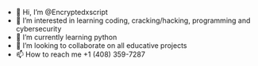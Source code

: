 - 👋 Hi, I’m @Encryptedxscript
- 👀 I’m interested in learning coding, cracking/hacking, programming and cybersecurity
- 🌱 I’m currently learning python
- 💞️ I’m looking to collaborate on all educative projects
- 📫 How to reach me +1 (408) 359-7287

<!---
Encryptedxscript/Encryptedxscript is a ✨ special ✨ repository because its `README.md` (this file) appears on your GitHub profile.
You can click the Preview link to take a look at your changes.
--->
